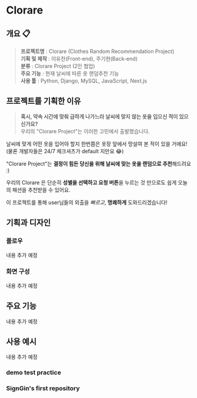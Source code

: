 # **Clorare**
## **개요** 📋
>**프로젝트명** : Clorare (Clothes Random Recommendation Project) <br>
**기획 및 제작** : 이유찬(Front-end), 주기현(Back-end)<br>
**분류** : Clorare Project (2인 협업) <br>
**주요 기능** : 현재 날씨에 따른 옷 랜덤추천 기능 <br>
**사용 툴** : Python, Django, MySQL, JavaScript, Next.js

## **프로젝트를 기획한 이유**
>**혹시, 약속 시간에 맞춰 급하게 나가느라 날씨에 맞지 않는 옷을 입으신 적이 있으신가요?** <br>
우리의 "Clorare Project"는 이러한 고민에서 출발했습니다.

날씨에 맞게 어떤 옷을 입어야 할지 한번쯤은 옷장 앞에서 망설여 본 적이 있을 거에요! <br>
(물론 개발자들은 24/7 체크셔츠가 default 지만요 😂)

"Clorare Project"는 **결정이 힘든 당신을 위해 날씨에 맞는 옷을 랜덤으로 추천**해드려요 :)

우리의 Clorare 은 단순히 **성별을 선택하고 요청 버튼**을 누르는 것 만으로도 쉽게 오늘의 패션을 추천받을 수 있어요.

이 프로젝트를 통해 user님들의 외출을 *빠르고*, **명쾌하게** 도와드리겠습니다!

## **기획과 디자인**
### **플로우**
내용 추가 예정

### **화면 구성**
내용 추가 예정

## **주요 기능**
내용 추가 예정

## **사용 예시**
내용 추가 예정

### demo test practice
### SignGin's first repository

<!-- # **Clorare**
## **개요** 📋
>**프로젝트명** : Clorare (Clothes Random Recommendation Project) <br>
**기획 및 제작** : 이유찬(Front-end), 주기현(Back-end)<br>
**분류** : Clorare Project (2인 협업) <br>
**주요 기능** : 현재 날씨에 따른 옷 랜덤추천 기능 <br>
**사용 툴** : Python, Django, MySQL, JavaScript, Next.js

## **1. 프로젝트를 기획한 이유**
>**날씨를 확인하기 힘들거나 매일 어떤 옷을 입어야 할 지 고민이 될 때!** <br>
고민없이 옷을 선택해 입을 수 있도록 옷을 랜덤으로 추천해주는 프로젝트를 만들어 보게 되었습니다.

누구나 한번쯤은! **날씨를 신경쓰지 못한채 옷을 고르고 후회**한 경험이나 
**어떤 옷을 입고 나갈지에 대한 고민**으로 약속된 시간에 늦어본 경험이 있을 것입니다.

위와 같은 경험을 해결할 수 있을만한 프로젝트를 기획해보고자 Clorare 프로젝트를 기획하게 되었습니다.

Clorare는 단순히 **성별을 선택**하고 **요청 버튼**을 누르는 것 만으로 **랜덤으로 옷을 추천**해드립니다.

## **2. 기획과 디자인**
### **2-1. 플로우**
내용 추가 예정

### **2-2. 화면 구성**
내용 추가 예정

## **3. 주요 기능**
내용 추가 예정

## **4. 사용 예시**
내용 추가 예정

### demo test practice
### SignGin's first repository -->
